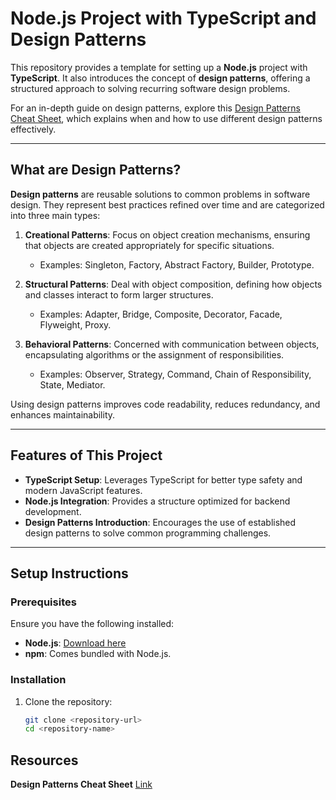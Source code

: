 # Node.js Project with TypeScript and Design Patterns

This repository provides a template for setting up a **Node.js** project with **TypeScript**. It also introduces the concept of **design patterns**, offering a structured approach to solving recurring software design problems.

For an in-depth guide on design patterns, explore this [Design Patterns Cheat Sheet](https://www.geeksforgeeks.org/design-patterns-cheat-sheet-when-to-use-which-design-pattern/), which explains when and how to use different design patterns effectively.

---

## What are Design Patterns?

**Design patterns** are reusable solutions to common problems in software design. They represent best practices refined over time and are categorized into three main types:

1. **Creational Patterns**: Focus on object creation mechanisms, ensuring that objects are created appropriately for specific situations.
   - Examples: Singleton, Factory, Abstract Factory, Builder, Prototype.

2. **Structural Patterns**: Deal with object composition, defining how objects and classes interact to form larger structures.
   - Examples: Adapter, Bridge, Composite, Decorator, Facade, Flyweight, Proxy.

3. **Behavioral Patterns**: Concerned with communication between objects, encapsulating algorithms or the assignment of responsibilities.
   - Examples: Observer, Strategy, Command, Chain of Responsibility, State, Mediator.

Using design patterns improves code readability, reduces redundancy, and enhances maintainability.

---

## Features of This Project

- **TypeScript Setup**: Leverages TypeScript for better type safety and modern JavaScript features.
- **Node.js Integration**: Provides a structure optimized for backend development.
- **Design Patterns Introduction**: Encourages the use of established design patterns to solve common programming challenges.

---

## Setup Instructions

### Prerequisites

Ensure you have the following installed:
- **Node.js**: [Download here](https://nodejs.org/)
- **npm**: Comes bundled with Node.js.

### Installation

1. Clone the repository:
   ```bash
   git clone <repository-url>
   cd <repository-name>
   ```


## Resources
**Design Patterns Cheat Sheet** [Link](https://www.geeksforgeeks.org/design-patterns-cheat-sheet-when-to-use-which-design-pattern/)